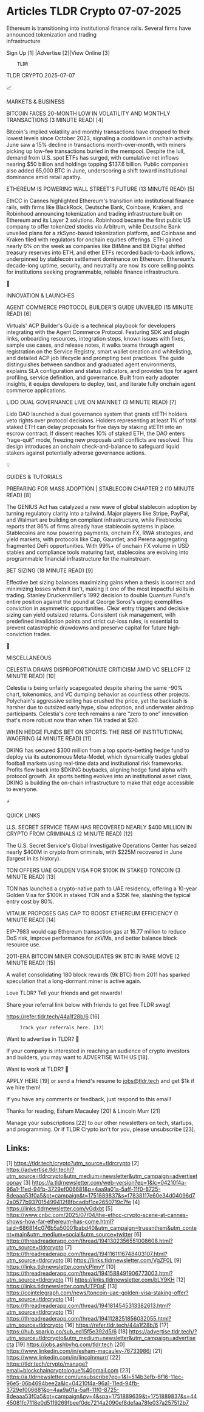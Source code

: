 # Articles TLDR Crypto 07-07-2025

Ethereum is transitioning into institutional finance rails. Several
firms have announced tokenization and trading
infrastructure ‌ ‌ ‌ ‌ ‌ ‌ ‌ ‌ ‌ ‌ ‌ ‌ ‌ ‌ ‌ ‌ ‌ ‌ ‌ ‌ ‌ ‌ ‌ ‌ ‌ ‌  ‌ ‌ ‌ ‌ ‌ ‌ ‌ ‌ ‌ ‌ ‌ ‌ ‌ ‌ ‌ ‌ ‌ ‌ ‌ ‌ ‌ ‌ ‌ ‌ ‌ ‌ 


 Sign Up [1] |Advertise [2]|View Online [3] 

		TLDR 

TLDR CRYPTO 2025-07-07

📈 

MARKETS & BUSINESS

 BITCOIN FACES 20-MONTH LOW IN VOLATILITY AND MONTHLY TRANSACTIONS (3
MINUTE READ) [4] 

 Bitcoin's implied volatility and monthly transactions have dropped to
their lowest levels since October 2023, signaling a cooldown in
onchain activity. June saw a 15% decline in transactions
month-over-month, with miners picking up low-fee transactions buried
in the mempool. Despite the lull, demand from U.S. spot ETFs has
surged, with cumulative net inflows nearing $50 billion and holdings
topping $137.6 billion. Public companies also added 65,000 BTC in
June, underscoring a shift toward institutional dominance amid retail
apathy. 

 ETHEREUM IS POWERING WALL STREET'S FUTURE (13 MINUTE READ) [5] 

 EthCC in Cannes highlighted Ethereum's transition into institutional
finance rails, with firms like BlackRock, Deutsche Bank, Coinbase,
Kraken, and Robinhood announcing tokenization and trading
infrastructure built on Ethereum and its Layer 2 solutions. Robinhood
became the first public US company to offer tokenized stocks via
Arbitrum, while Deutsche Bank unveiled plans for a zkSync-based
tokenization platform, and Coinbase and Kraken filed with regulators
for onchain equities offerings. ETH gained nearly 6% on the week as
companies like BitMine and Bit Digital shifted treasury reserves into
ETH, and ether ETFs recorded back-to-back inflows, underpinned by
stablecoin settlement dominance on Ethereum. Ethereum's decade-long
uptime, security, and neutrality are now its core selling points for
institutions seeking programmable, reliable finance infrastructure. 

🚀 

INNOVATION & LAUNCHES

 AGENT COMMERCE PROTOCOL BUILDER'S GUIDE UNVEILED (15 MINUTE READ) [6]


 Virtuals' ACP Builder's Guide is a technical playbook for developers
integrating with the Agent Commerce Protocol. Featuring SDK and plugin
links, onboarding resources, integration steps, known issues with
fixes, sample use cases, and release notes, it walks teams through
agent registration on the Service Registry, smart wallet creation and
whitelisting, and detailed ACP job lifecycle and prompting best
practices. The guide distinguishes between sandbox and graduated agent
environments, explains SLA configuration and status indicators, and
provides tips for agent profiling, service definition, and governance.
Built from early adopter insights, it equips developers to deploy,
test, and iterate fully onchain agent commerce applications. 

 LIDO DUAL GOVERNANCE LIVE ON MAINNET (3 MINUTE READ) [7] 

 Lido DAO launched a dual governance system that grants stETH holders
veto rights over protocol decisions. Holders representing at least 1%
of total staked ETH can delay proposals for five days by staking stETH
into an escrow contract. If dissent reaches 10% of staked ETH, the DAO
enters “rage-quit” mode, freezing new proposals until conflicts
are resolved. This design introduces an onchain check-and-balance to
safeguard liquid stakers against potentially adverse governance
actions. 

💡 

GUIDES & TUTORIALS

 PREPARING FOR MASS ADOPTION | STABLECOIN CHAPTER 2 (10 MINUTE READ)
[8] 

 The GENIUS Act has catalyzed a new wave of global stablecoin adoption
by turning regulatory clarity into a tailwind. Major players like
Stripe, PayPal, and Walmart are building on compliant infrastructure,
while Fireblocks reports that 86% of firms already have stablecoin
systems in place. Stablecoins are now powering payments, onchain FX,
RWA strategies, and yield markets, with protocols like Cap, Gauntlet,
and Perena aggregating fragmented DeFi opportunities. With 99%+ of
onchain FX volume in USD stables and compliance tools maturing fast,
stablecoins are evolving into programmable financial infrastructure
for the mainstream. 

 BET SIZING (18 MINUTE READ) [9] 

 Effective bet sizing balances maximizing gains when a thesis is
correct and minimizing losses when it isn't, making it one of the most
impactful skills in trading. Stanley Druckenmiller's 1992 decision to
double Quantum Fund's entire position against the pound at George
Soros's urging exemplifies conviction in asymmetric opportunities.
Clear entry triggers and decisive sizing can yield outsized returns.
Consistent risk management, with predefined invalidation points and
strict cut-loss rules, is essential to prevent catastrophic drawdowns
and preserve capital for future high-conviction trades. 

🦄 

MISCELLANEOUS

 CELESTIA DRAWS DISPROPORTIONATE CRITICISM AMID VC SELLOFF (2 MINUTE
READ) [10] 

 Celestia is being unfairly scapegoated despite sharing the same -90%
chart, tokenomics, and VC dumping behavior as countless other
projects. Polychain's aggressive selling has crushed the price, yet
the backlash is harsher due to outsized early hype, slow adoption, and
underwater airdrop participants. Celestia's core tech remains a rare
“zero to one” innovation that's more robust now than when TIA
traded at $20. 

 WHEN HEDGE FUNDS BET ON SPORTS: THE RISE OF INSTITUTIONAL WAGERING (4
MINUTE READ) [11] 

 DKING has secured $300 million from a top sports-betting hedge fund
to deploy via its autonomous Meta-Model, which dynamically trades
global football markets using real-time data and institutional risk
frameworks. Profits flow back into $DKING buybacks, aligning hedge
fund alpha with protocol growth. As sports betting evolves into an
institutional asset class, DKING is building the on-chain
infrastructure to make that edge accessible to everyone. 

⚡ 

QUICK LINKS

 U.S. SECRET SERVICE TEAM HAS RECOVERED NEARLY $400 MILLION IN CRYPTO
FROM CRIMINALS (2 MINUTE READ) [12] 

 The U.S. Secret Service's Global Investigative Operations Center has
seized nearly $400M in crypto from criminals, with $225M recovered in
June (largest in its history). 

 TON OFFERS UAE GOLDEN VISA FOR $100K IN STAKED TONCOIN (3 MINUTE
READ) [13] 

 TON has launched a crypto-native path to UAE residency, offering a
10-year Golden Visa for $100K in staked TON and a $35K fee, slashing
the typical entry cost by 80%. 

 VITALIK PROPOSES GAS CAP TO BOOST ETHEREUM EFFICIENCY (1 MINUTE READ)
[14] 

 EIP-7983 would cap Ethereum transaction gas at 16.77 million to
reduce DoS risk, improve performance for zkVMs, and better balance
block resource use. 

 2011-ERA BITCOIN MINER CONSOLIDATES 9K BTC IN RARE MOVE (2 MINUTE
READ) [15] 

 A wallet consolidating 180 block rewards (9k BTC) from 2011 has
sparked speculation that a long-dormant miner is active again. 

Love TLDR? Tell your friends and get rewards!

 Share your referral link below with friends to get free TLDR swag! 

 https://refer.tldr.tech/44a1f28b/6 [16] 

		 Track your referrals here. [17] 

Want to advertise in TLDR? 📰

 If your company is interested in reaching an audience of crypto
investors and builders, you may want to ADVERTISE WITH US [18]. 

Want to work at TLDR? 💼

 APPLY HERE [19] or send a friend's resume to jobs@tldr.tech and get
$1k if we hire them! 

 If you have any comments or feedback, just respond to this email! 

Thanks for reading, 
Esham Macauley [20] & Lincoln Murr [21] 

 Manage your subscriptions [22] to our other newsletters on tech,
startups, and programming. Or if TLDR Crypto isn't for you, please
unsubscribe [23]. 

 

Links:
------
[1] https://tldr.tech/crypto?utm_source=tldrcrypto
[2] https://advertise.tldr.tech/?utm_source=tldrcrypto&utm_medium=newsletter&utm_campaign=advertisetopnav
[3] https://a.tldrnewsletter.com/web-version?ep=1&lc=04210f4a-96a1-11ed-94fb-3729ef006681&p=4aa9a01a-5aff-11f0-8725-8deaaa53f0a5&pt=campaign&t=1751889837&s=f7838117e60e34d04096d72a0577b937015499412f8fbcadbf1ce2650719c7fe
[4] https://links.tldrnewsletter.com/vGdxbt
[5] https://www.cnbc.com/2025/07/04/the-ethcc-crypto-scene-at-cannes-shows-how-far-ethereum-has-come.html?taid=686814c076b5a50001babd40&utm_campaign=trueanthem&utm_content=main&utm_medium=social&utm_source=twitter
[6] https://threadreaderapp.com/thread/1941302356551008608.html?utm_source=tldrcrypto
[7] https://threadreaderapp.com/thread/1941161116748403107.html?utm_source=tldrcrypto
[8] https://links.tldrnewsletter.com/VgZF0L
[9] https://links.tldrnewsletter.com/cPlmvY
[10] https://threadreaderapp.com/thread/1941588491906773003.html?utm_source=tldrcrypto
[11] https://links.tldrnewsletter.com/bLY9KH
[12] https://links.tldrnewsletter.com/UTP0sF
[13] https://cointelegraph.com/news/toncoin-uae-golden-visa-staking-offer?utm_source=tldrcrypto
[14] https://threadreaderapp.com/thread/1941814545313382613.html?utm_source=tldrcrypto
[15] https://threadreaderapp.com/thread/1941128251856032055.html?utm_source=tldrcrypto
[16] https://refer.tldr.tech/44a1f28b/6
[17] https://hub.sparklp.co/sub_ed15f5e392d5/6
[18] https://advertise.tldr.tech/?utm_source=tldrcrypto&utm_medium=newsletter&utm_campaign=advertisecta
[19] https://jobs.ashbyhq.com/tldr.tech
[20] https://www.linkedin.com/in/esham-macauley-76733986/
[21] https://www.linkedin.com/in/lincolnmurr/
[22] https://tldr.tech/crypto/manage?email=blockchaincryptologue%40gmail.com
[23] https://a.tldrnewsletter.com/unsubscribe?ep=1&l=514b3efb-6f16-11ec-96e5-06b4694bee2a&lc=04210f4a-96a1-11ed-94fb-3729ef006681&p=4aa9a01a-5aff-11f0-8725-8deaaa53f0a5&pt=campaign&pv=4&spa=1751889639&t=1751889837&s=4445081fc7118e0d5119269fbeef0dc7214a2090ef8defaa78fe037a257512b7